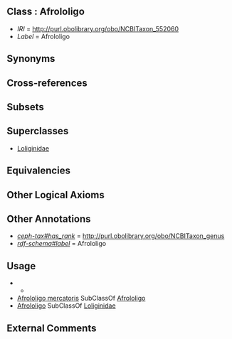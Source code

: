 
## Class : Afrololigo

 * *IRI* = http://purl.obolibrary.org/obo/NCBITaxon_552060
 * *Label* = Afrololigo

## Synonyms


## Cross-references


## Subsets


## Superclasses

 * [Loliginidae](../../NCBITaxon/15/NCBITaxon_6615.md)

## Equivalencies


## Other Logical Axioms


## Other Annotations

 * *[ceph-tax#has_rank](../../ceph-tax#has/nk/ceph-tax#has_rank.md)* = http://purl.obolibrary.org/obo/NCBITaxon_genus
 * *[rdf-schema#label](../../el/rdf-schema#label.md)* = Afrololigo

## Usage

 * -
 * [Afrololigo mercatoris](../../NCBITaxon/40/NCBITaxon_78440.md) SubClassOf [Afrololigo](../../NCBITaxon/60/NCBITaxon_552060.md)
 * [Afrololigo](../../NCBITaxon/60/NCBITaxon_552060.md) SubClassOf [Loliginidae](../../NCBITaxon/15/NCBITaxon_6615.md)

## External Comments

